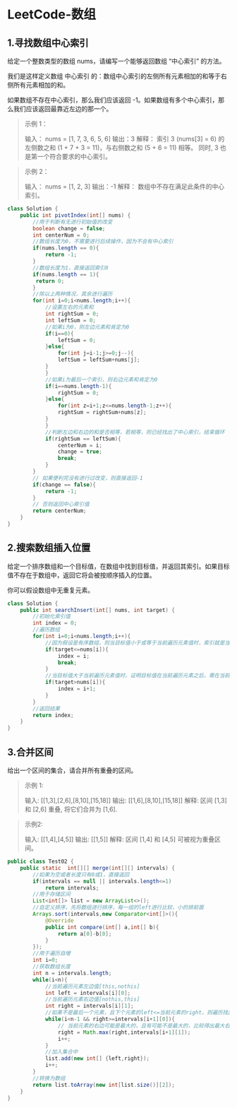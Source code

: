 # LeetCode-数组

## 1.寻找数组中心索引

给定一个整数类型的数组 nums，请编写一个能够返回数组 “中心索引” 的方法。

我们是这样定义数组 中心索引 的：数组中心索引的左侧所有元素相加的和等于右侧所有元素相加的和。

如果数组不存在中心索引，那么我们应该返回 -1。如果数组有多个中心索引，那么我们应该返回最靠近左边的那一个。

> 示例 1：
>
> 输入：
> nums = [1, 7, 3, 6, 5, 6]
> 输出：3
> 解释：
> 索引 3 (nums[3] = 6) 的左侧数之和 (1 + 7 + 3 = 11)，与右侧数之和 (5 + 6 = 11) 相等。
> 同时, 3 也是第一个符合要求的中心索引。

> 示例 2：
>
> 输入：
> nums = [1, 2, 3]
> 输出：-1
> 解释：
> 数组中不存在满足此条件的中心索引。

```java
class Solution {
    public int pivotIndex(int[] nums) {
        //用于判断有无进行初始值的改变
        boolean change = false;
        int centerNum = 0;
        //数组长度为0，不需要进行后续操作，因为不会有中心索引
        if(nums.length == 0){
            return -1;
        }
      	//数组长度为1，直接返回索引0
       	if(nums.length == 1){
         return 0;
       	}
      	//除以上两种情况，其余进行遍历
        for(int i=0;i<nums.length;i++){
          	//设置左右的元素和
            int rightSum = 0;
            int leftSum = 0;
          	//如果i为0，则左边元素和肯定为0
            if(i==0){
                leftSum = 0;
            }else{
                for(int j=i-1;j>=0;j--){
                leftSum = leftSum+nums[j]; 
            }
            }
          	//如果i为最后一个索引，则右边元素和肯定为0
            if(i==nums.length-1){
                rightSum = 0;
            }else{
                for(int z=i+1;z<=nums.length-1;z++){
                rightSum = rightSum+nums[z];
            }
            }
          	//判断左边和右边的和是否相等，若相等，则已经找出了中心索引，结束循环
            if(rightSum == leftSum){
                centerNum = i;
                change = true;
                break;
            }
        }
      	// 如果便利完没有进行过改变，则直接返回-1
        if(change == false){
            return -1;
        }
      	// 否则返回中心索引值
        return centerNum;
    }
}
```

## 2.搜索数组插入位置

给定一个排序数组和一个目标值，在数组中找到目标值，并返回其索引。如果目标值不存在于数组中，返回它将会被按顺序插入的位置。

你可以假设数组中无重复元素。

```java
class Solution {
    public int searchInsert(int[] nums, int target) {
      	//初始化索引值
        int index = 0;
      	//遍历数组
        for(int i=0;i<nums.length;i++){
          	//因为假设是有序数组，则当目标值小于或等于当前遍历元素值时，索引就是当前元素索引
            if(target<=nums[i]){
                index = i;
                break;
            }
          	//当目标值大于当前遍历元素值时，证明目标值在当前遍历元素之后，需在当前所在索引的基础上+1
            if(target>nums[i]){
                index = i+1;
            }
        }
      	//返回结果
        return index;
    }
}
```

## 3.合并区间

给出一个区间的集合，请合并所有重叠的区间。

> 示例 1:
>
> 输入: [[1,3],[2,6],[8,10],[15,18]]
> 输出: [[1,6],[8,10],[15,18]]
> 解释: 区间 [1,3] 和 [2,6] 重叠, 将它们合并为 [1,6].

> 示例2:
>
> 输入: [[1,4],[4,5]]
> 输出: [[1,5]]
> 解释: 区间 [1,4] 和 [4,5] 可被视为重叠区间。

```java
public class Test02 {
    public static  int[][] merge(int[][] intervals) {
        //如果为空或者长度只有0或1，直接返回
        if(intervals == null || intervals.length<=1)
            return intervals;
        //用于存储区间
        List<int[]> list = new ArrayList<>();
        //自定义排序，先将数组进行排序，每一组的left进行比较，小的排前面
        Arrays.sort(intervals,new Comparator<int[]>(){
            @Override
            public int compare(int[] a,int[] b){
                return a[0]-b[0];
            }
        });
        //用于遍历自增
        int i=0;
        //获取数组长度
        int n = intervals.length;
        while(i<n){
            //当前遍历元素左边值[this,nothis]
            int left = intervals[i][0];
            //当前遍历元素右边值[nothis,this]
            int right = intervals[i][1];
            //如果不是最后一个元素，且下个元素的left<=当前元素的right，则遍历找出最大的合并区间
            while(i<n-1 && right>=intervals[i+1][0]){
                // 当前元素的右边可能是最大的，且有可能不是最大的，比较得出最大右边界
                right = Math.max(right,intervals[i+1][1]);
                i++;
            }
            //加入集合中
            list.add(new int[] {left,right});
            i++;
        }
        //转换为数组
        return list.toArray(new int[list.size()][2]);
    }
}
```

